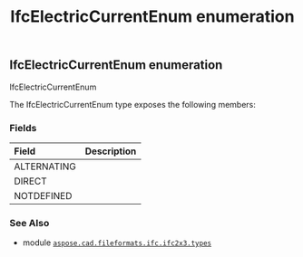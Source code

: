 ﻿---
title: IfcElectricCurrentEnum enumeration
second_title: Aspose.CAD for Python via .NET API References
description: 
type: docs
weight: 2170
url: /python-net/aspose.cad.fileformats.ifc.ifc2x3.types/ifcelectriccurrentenum/
is_root: false
---

## IfcElectricCurrentEnum enumeration

IfcElectricCurrentEnum



The IfcElectricCurrentEnum type exposes the following members:

### Fields
| Field | Description |
| :- | :- |
| ALTERNATING |  |
| DIRECT |  |
| NOTDEFINED |  |



### See Also
* module [`aspose.cad.fileformats.ifc.ifc2x3.types`](..)
